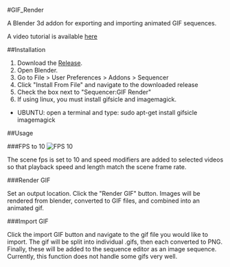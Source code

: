 #GIF_Render

A Blender 3d addon for exporting and importing animated GIF sequences.

A video tutorial is available [here](https://www.youtube.com/watch?v=xbroTg3UN7A)

##Installation

1. Download the [Release](https://github.com/doakey3/GIF_Render/releases). 
2. Open Blender. 
3. Go to File > User Preferences > Addons > Sequencer
4. Click "Install From File" and navigate to the downloaded release
5. Check the box next to "Sequencer:GIF Render"
6. If using linux, you must install gifsicle and imagemagick.
  - UBUNTU: open a terminal and type:
    sudo apt-get install gifsicle imagemagick

##Usage

###FPS to 10
![FPS 10](http://i.imgur.com/Nfyh3xb.gif)

The scene fps is set to 10 and speed modifiers are added to selected videos so that playback speed and length match the scene frame rate.

###Render GIF

Set an output location. Click the "Render GIF" button. Images will be rendered from blender, converted to GIF files, and combined into an animated gif.

###Import GIF

Click the import GIF button and navigate to the gif file you would like to import. The gif will be split into individual .gifs, then each converted to PNG. Finally, these will be added to the sequence editor as an image sequence. Currently, this function does not handle some gifs very well.
